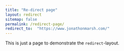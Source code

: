 ```yaml
---
title: "Re-direct page"
layout: redirect
sitemap: false
permalink: /redirect-page/
redirect_to:  "https://www.jonathonmarsh.com/"
---
```

This is just a page to demonstrate the `redirect`-layout.
